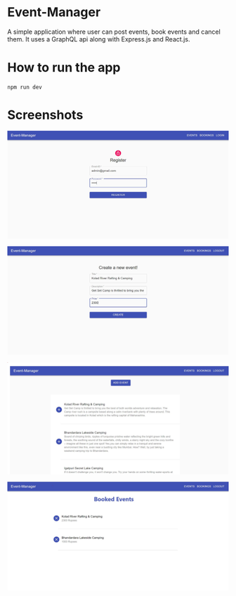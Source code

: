 # Event-Manager
A simple application where user can post events, book events and cancel them. It uses a GraphQL api along with Express.js and React.js. <br />


# How to run the app

    npm run dev


# Screenshots

![](https://github.com/jashmehta3300/Screenshots/blob/master/Event-Manager_img/Capture1.JPG) <br/>

![](https://github.com/jashmehta3300/Screenshots/blob/master/Event-Manager_img/Capture2.JPG) <br/>

![](https://github.com/jashmehta3300/Screenshots/blob/master/Event-Manager_img/Capture3.JPG) <br/>

![](https://github.com/jashmehta3300/Screenshots/blob/master/Event-Manager_img/Capture4.JPG) <br/>
